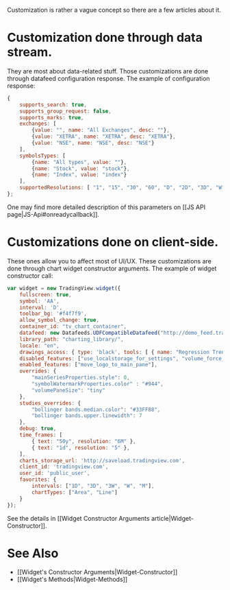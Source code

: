 Customization is rather a vague concept so there are a few articles about it.

# Customization done through data stream.
They are most about data-related stuff. Those customizations are done through datafeed configuration response. The example of configuration response:

```javascript
{
	supports_search: true,
	supports_group_request: false,
	supports_marks: true,
	exchanges: [
		{value: "", name: "All Exchanges", desc: ""},
		{value: "XETRA", name: "XETRA", desc: "XETRA"},
		{value: "NSE", name: "NSE", desc: "NSE"}
	],
	symbolsTypes: [
		{name: "All types", value: ""},
		{name: "Stock", value: "stock"},
		{name: "Index", value: "index"}
	],
	supportedResolutions: [ "1", "15", "30", "60", "D", "2D", "3D", "W", "3W", "M", '6M' ]
};
```

One may find more detailed description of this parameters on [[JS API page|JS-Api#onreadycallback]].

# Customizations done on client-side. 
These ones allow you to affect most of UI/UX. These customizations are done through chart widget constructor arguments. The example of widget constructor call: 

```javascript
var widget = new TradingView.widget({
	fullscreen: true,
	symbol: 'AA',
	interval: 'D',
	toolbar_bg: '#f4f7f9',
	allow_symbol_change: true,
	container_id: "tv_chart_container",
	datafeed: new Datafeeds.UDFCompatibleDatafeed("http://demo_feed.tradingview.com"),
	library_path: "charting_library/",
	locale: "en",
	drawings_access: { type: 'black', tools: [ { name: "Regression Trend" } ] },
	disabled_features: ["use_localstorage_for_settings", "volume_force_overlay"],
	enabled_features: ["move_logo_to_main_pane"],
	overrides: {
		"mainSeriesProperties.style": 0,
		"symbolWatermarkProperties.color" : "#944",
		"volumePaneSize": "tiny"
	},
	studies_overrides: {
		"bollinger bands.median.color": "#33FF88",
		"bollinger bands.upper.linewidth": 7
	},
	debug: true,
	time_frames: [
		{ text: "50y", resolution: "6M" },
		{ text: "1d", resolution: "5" },
	],
	charts_storage_url: 'http://saveload.tradingview.com',
	client_id: 'tradingview.com',
	user_id: 'public_user',
	favorites: {
		intervals: ["1D", "3D", "3W", "W", "M"],
		chartTypes: ["Area", "Line"]
	}
});
```

See the details in [[Widget Constructor Arguments article|Widget-Constructor]].

# See Also
* [[Widget's Constructor Arguments|Widget-Constructor]]
* [[Widget's Methods|Widget-Methods]]
